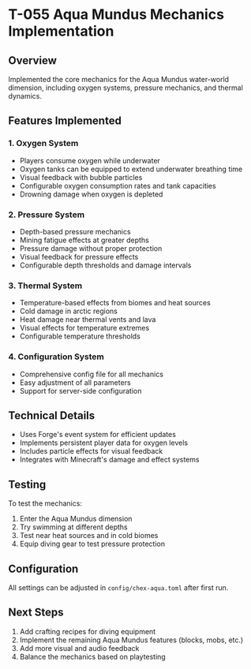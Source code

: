# T-055 Aqua Mundus Mechanics Implementation

## Overview
Implemented the core mechanics for the Aqua Mundus water-world dimension, including oxygen systems, pressure mechanics, and thermal dynamics.

## Features Implemented

### 1. Oxygen System
- Players consume oxygen while underwater
- Oxygen tanks can be equipped to extend underwater breathing time
- Visual feedback with bubble particles
- Configurable oxygen consumption rates and tank capacities
- Drowning damage when oxygen is depleted

### 2. Pressure System
- Depth-based pressure mechanics
- Mining fatigue effects at greater depths
- Pressure damage without proper protection
- Visual feedback for pressure effects
- Configurable depth thresholds and damage intervals

### 3. Thermal System
- Temperature-based effects from biomes and heat sources
- Cold damage in arctic regions
- Heat damage near thermal vents and lava
- Visual effects for temperature extremes
- Configurable temperature thresholds

### 4. Configuration System
- Comprehensive config file for all mechanics
- Easy adjustment of all parameters
- Support for server-side configuration

## Technical Details
- Uses Forge's event system for efficient updates
- Implements persistent player data for oxygen levels
- Includes particle effects for visual feedback
- Integrates with Minecraft's damage and effect systems

## Testing
To test the mechanics:
1. Enter the Aqua Mundus dimension
2. Try swimming at different depths
3. Test near heat sources and in cold biomes
4. Equip diving gear to test pressure protection

## Configuration
All settings can be adjusted in `config/chex-aqua.toml` after first run.

## Next Steps
1. Add crafting recipes for diving equipment
2. Implement the remaining Aqua Mundus features (blocks, mobs, etc.)
3. Add more visual and audio feedback
4. Balance the mechanics based on playtesting
